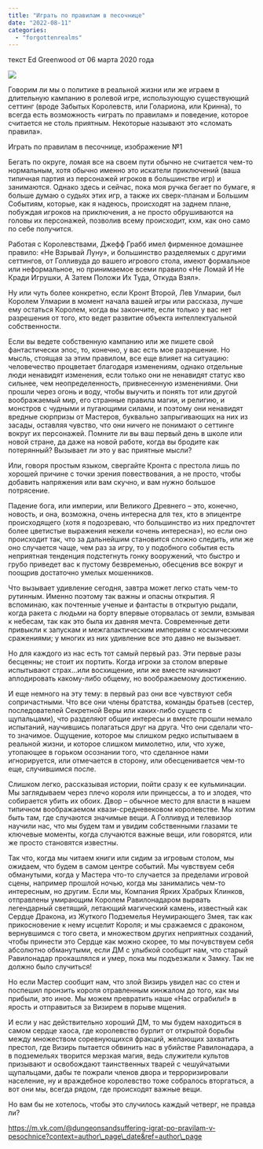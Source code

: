 ```yaml
---
title: "Играть по правилам в песочнице"
date: "2022-08-11"
categories: 
  - "forgottenrealms"
---
```


текст Ed Greenwood от 06 марта 2020 года

![](https://cyborgsandmages.com/wp-content/uploads/2022/08/081122_0943_1.png)

Говорим ли мы о политике в реальной жизни или же играем в длительную кампанию в ролевой игре, использующую существующий сеттинг (вроде Забытых Королевств, или Голариона, или Кринна), то всегда есть возможность «играть по правилам» и поведение, которое считается не столь приятным. Некоторые называют это «сломать правила».

Играть по правилам в песочнице, изображение №1

Бегать по округе, ломая все на своем пути обычно не считается чем-то нормальным, хотя обычно именно это искатели приключений (ваша типичная партия из персонажей игроков в большинстве игр) и занимаются. Однако здесь и сейчас, пока моя ручка бегает по бумаге, я больше думаю о судьях этих игр, а также их сверх-планам и Большим Событиям, которые, как я надеюсь, происходят на заднем плане, побуждая игроков на приключения, а не просто обрушиваются на головы их персонажей, позволив всему происходит, кхм, как оно само по себе получится.

Работая с Королевствами, Джефф Грабб имел фирменное домашнее правило: «Не Взрывай Луну», и большинство разделяемых с другими сеттингов, от Голливуда до вашего игрового стола, имеют формальное или неформальное, но принимаемое всеми правило «Не Ломай И Не Кради Игрушки, А Затем Положи Их Туда, Откуда Взял».

Ну или чуть более конкретно, если Кронт Второй, Лев Улмарии, был Королем Улмарии в момент начала вашей игры или рассказа, лучше ему остаться Королем, когда вы закончите, если только у вас нет разрешения от того, кто ведет развитие объекта интеллектуальной собственности.

Если вы ведете собственную кампанию или же пишете свой фантастически эпос, то, конечно, у вас есть мое разрешение. Но мысль, стоящая за этим правилом, все еще влияет на ситуацию: человечество процветает благодаря изменениям, однако отдельные люди ненавидят изменения, если только они не ненавидят статус кво сильнее, чем неопределенность, привнесенную изменениями. Они прошли через огонь и воду, чтобы выучить и понять тот или другой воображаемый мир, его странные правила магии, и религию, и монстров с чудными и пугающими силами, и поэтому они ненавидят вредные сюрпризы от Мастеров, буквально запрыгивающих на них из засады, оставляя чувство, что они ничего не понимают о сеттинге вокруг их персонажей. Помните ли вы ваш первый день в школе или новой стране, да даже на новой работе, когда вы бродите как потерянный? Вызывает ли это у вас приятные мысли?

Или, говоря простым языком, свергайте Кронта с престола лишь по хорошей причине с точки зрения повествования, а не просто, чтобы добавить напряжения или вам скучно, и вам нужно большое потрясение.

Падение бога, или империи, или Великого Древнего – это, конечно, новость, и она, возможна, очень интересна для тех, кто в эпицентре происходящего (хотя я подозреваю, что большинство из них предпочтет более цветистые выражения нежели «очень интересна»), но если оно происходит так, что за дальнейшим становится сложно следить, или же оно случается чаще, чем раз за игру, то у подобного события есть неприятная тенденция подстегнуть гонку вооружений, что быстро и грубо приведет вас к пустому безвременью, обесценив все вокруг и поощрив достаточно умелых мошенников.

Что вызывает удивление сегодня, завтра может легко стать чем-то рутинным. Именно поэтому так важны и опасны открытия. Я вспоминаю, как почтенные ученые и фантасты в открытую рыдали, когда ракета с людьми на борту впервые оторвалась от земли, взмывая к небесам, так как это была их давняя мечта. Современные дети привыкли к запускам и межгалактическим империям с космическими сражениями; у многих из них удивление все это давно не вызывает.

Но для каждого из нас есть тот самый первый раз. Эти первые разы бесценны; не стоит их портить. Когда игроки за столом впервые испытывают страх…или восхищение, или же вместе начинают аплодировать какому-либо общему, но воображаемому достижению.

И еще немного на эту тему: в первый раз они все чувствуют себя сопричастными. Что все они члены братства, команды братьев (сестер, последователей Секретной Веры или каких-либо существ с щупальцами), что разделяют общие интересы и вместе прошли немало испытаний, научившись полагаться друг на друга. Что они сделали что-то значимое. Ощущение, которое мы слишком редко испытываем в реальной жизни, и которое слишком мимолетно, или, что хуже, утопающее в горьком осознании того, что сделанное нами игнорируется, или отмечается в сторону, или обесценивается чем-то еще, случившимся после.

Слишком легко, рассказывая истории, пойти сразу к ее кульминации. Мы заглядываем через плечо короля или принцессы, а то и злодея, что собирается убить их обоих. Двор – обычное место для власти в нашем типичном воображаемом квази-средневековом королевстве. Мы хотим быть там, где случаются значимые вещи. А Голливуд и телевизор научили нас, что мы будем там и увидим собственными глазами те ключевые моменты, когда случаются важные вещи, или говорятся, или же просто становятся известны.

Так что, когда мы читаем книги или сидим за игровым столом, мы ожидаем, что будем в самом центре событий. Мы чувствуем себя обманутыми, когда у Мастера что-то случается за пределами игровой сцены, например прошлой ночью, когда мы занимались чем-то интересным, но другим. Если мы, Компания Ярких Храбрых Клинков, отправлены умирающим Королем Равилонадаром вырвать легендарный светящий, летающий магический камень, известный как Сердце Дракона, из Жуткого Подземелья Неумирающего Змея, так как прикосновение к нему исцелит Короля; и мы сражаемся с драконом, вернувшимся с того света, и множеством других неприятных созданий, чтобы принести это Сердце как можно скорее, то мы почувствуем себя абсолютно обманутыми, если ДМ с улыбкой сообщит нам, что старый Равилонадар прокашлялся и умер, пока мы подъезжали к Замку. Так не должно было случиться!

Но если Мастер сообщит нам, что злой Визирь увидел нас со стен и поспешил пронзить короля отравленным кинжалом до того, как мы прибыли, это иное. Мы можем превратить наше «Нас ограбили!» в ярость и отправиться за Визирем в порыве мщения.

И если у нас действительно хороший ДМ, то мы будем находиться в самом сердце хаоса, где королевство бурлит от открытой борьбы между множеством соревнующихся фракций, желающих захватить престол, где Визирь пытается обвинить нас в убийстве Равилонадара, а в подземельях творится мерзкая магия, ведь служители культов призывают и освобождают таинственных тварей с чешуйчатыми щупальцами, дабы те пожрали членов двора и терроризировали население, ну и враждебное королевство тоже собралось вторгаться, а вот они мы, всегда рядом, где происходят важные вещи.

Но вам бы не хотелось, чтобы это случилось каждый четверг, не правда ли?

https://m.vk.com/@dungeonsandsuffering-igrat-po-pravilam-v-pesochnice?context=author\_page\_date&ref=author\_page
